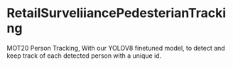 # RetailSurveliiancePedesterianTracking
MOT20 Person Tracking, With our YOLOV8 finetuned model, to detect and keep track of each detected person with a unique id.
